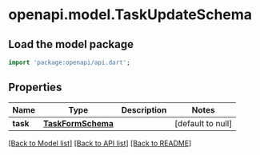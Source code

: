 # openapi.model.TaskUpdateSchema

## Load the model package
```dart
import 'package:openapi/api.dart';
```

## Properties
Name | Type | Description | Notes
------------ | ------------- | ------------- | -------------
**task** | [**TaskFormSchema**](TaskFormSchema.md) |  | [default to null]

[[Back to Model list]](../README.md#documentation-for-models) [[Back to API list]](../README.md#documentation-for-api-endpoints) [[Back to README]](../README.md)


